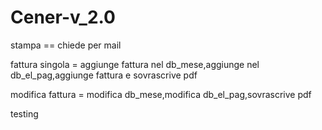 Cener-v_2.0
===========



stampa ==  chiede per mail

fattura singola = aggiunge fattura nel db_mese,aggiunge nel db_el_pag,aggiunge fattura e sovrascrive pdf

modifica fattura = modifica db_mese,modifica db_el_pag,sovrascrive pdf


testing